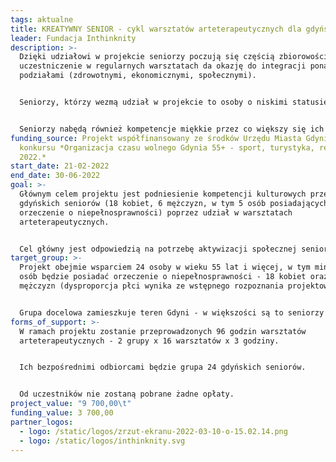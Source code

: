 ```yaml
---
tags: aktualne
title: KREATYWNY SENIOR - cykl warsztatów arteterapeutycznych dla gdyńskich seniorów.
leader: Fundacja Inthinknity
description: >-
  Dzięki udziałowi w projekcie seniorzy poczują się częścią zbiorowości. Wspólne
  uczestniczenie w regularnych warsztatach da okazję do integracji ponad
  podziałami (zdrowotnymi, ekonomicznymi, społecznymi). 


  Seniorzy, którzy wezmą udział w projekcie to osoby o niskimi statusie materialnym, który uniemożliwia im regularny udział w życiu kulturowym. Uczęszczanie na warsztaty stworzy okazję do obcowania z kulturą, podniesienia kompetencji kulturowych i społecznych. 


  Seniorzy nabędą również kompetencje miękkie przez co większy się ich wiara we własne możliwości oraz poczucie przynależności do lokalnej społeczności. Warsztaty zwrócą uwagę na sytuację seniorów w nowej pandemicznej i postpandemicznej rzeczywistości - większość aktywności jest zawieszona, a seniorzy pogłębiają wykluczenie i bierność. Wnioskodawca wierzy, że istnieje sposób organizacji bezpiecznych i efektywnych warsztatów dla osób w każdym wieku.
funding_source: Projekt współfinansowany ze środków Urzędu Miasta Gdyni w ramach
  konkursu *Organizacja czasu wolnego Gdynia 55+ - sport, turystyka, rekreacja
  2022.*
start_date: 21-02-2022
end_date: 30-06-2022
goal: >-
  Głównym celem projektu jest podniesienie kompetencji kulturowych przez 24
  gdyńskich seniorów (18 kobiet, 6 mężczyzn, w tym 5 osób posiadających
  orzeczenie o niepełnosprawności) poprzez udział w warsztatach
  arteterapeutycznych.


  Cel główny jest odpowiedzią na potrzebę aktywizacji społecznej seniorów po okresie izolacji społecznej.
target_group: >-
  Projekt obejmie wsparciem 24 osoby w wieku 55 lat i więcej, w tym minimum 5
  osób będzie posiadać orzeczenie o niepełnosprawności - 18 kobiet oraz 6
  mężczyzn (dysproporcja płci wynika ze wstępnego rozpoznania projektowego). 


  Grupa docelowa zamieszkuje teren Gdyni - w większości są to seniorzy pochodzący z dzielnic Grabówek, Leszczynki oraz Chylonia.
forms_of_support: >-
  W ramach projektu zostanie przeprowadzonych 96 godzin warsztatów
  arteterapeutycznych - 2 grupy x 16 warsztatów x 3 godziny. 


  Ich bezpośrednimi odbiorcami będzie grupa 24 gdyńskich seniorów. 


  Od uczestników nie zostaną pobrane żadne opłaty.
project_value: "9 700,00\t"
funding_value: 3 700,00
partner_logos:
  - logo: /static/logos/zrzut-ekranu-2022-03-10-o-15.02.14.png
  - logo: /static/logos/inthinknity.svg
---
```

